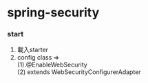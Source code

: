 # spring-security


### start

1. 載入starter
2. config class =><br>(1).@EnableWebSecurity <br> (2) extends WebSecurityConfigurerAdapter  

